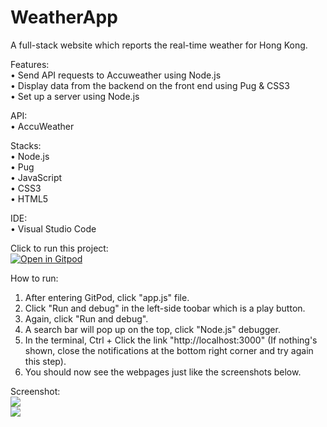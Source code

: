 # WeatherApp
 A full-stack website which reports the real-time weather for Hong Kong.

Features: <br>
• Send API requests to Accuweather using Node.js <br>
• Display data from the backend on the front end using Pug & CSS3 <br>
• Set up a server using Node.js

API: <br>
 • AccuWeather

Stacks: <br>
 • Node.js <br>
 • Pug <br>
 • JavaScript <br>
 • CSS3 <br>
 • HTML5 <br>

IDE: <br>
 • Visual Studio Code 

Click to run this project: <br>
[![Open in Gitpod](https://gitpod.io/button/open-in-gitpod.svg)](https://gitpod.io/#https://github.com/harmonypang/WeatherApp)

How to run: <br>
1. After entering GitPod, click "app.js" file. <br>
2. Click "Run and debug" in the left-side toobar which is a play button. <br>
3. Again, click "Run and debug". <br>
4. A search bar will pop up on the top, click "Node.js" debugger. <br>
5. In the terminal, Ctrl + Click the link "http://localhost:3000" (If nothing's shown, close the notifications at the bottom right corner and try again this step). <br>
6. You should now see the webpages just like the screenshots below.

 Screenshot: <br>
 <img src="https://i.imgur.com/YS4U553.png"> <br>
 <img src="https://i.imgur.com/0lud6aN.png">



